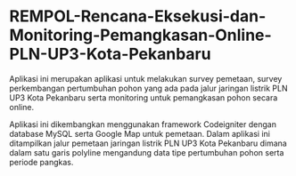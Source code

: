 # REMPOL-Rencana-Eksekusi-dan-Monitoring-Pemangkasan-Online-PLN-UP3-Kota-Pekanbaru
Aplikasi ini merupakan aplikasi untuk melakukan survey pemetaan, survey perkembangan pertumbuhan pohon yang ada pada jalur jaringan listrik PLN UP3 Kota Pekanbaru serta monitoring untuk pemangkasan pohon secara online.

Aplikasi ini dikembangkan menggunakan framework Codeigniter dengan database MySQL serta Google Map untuk pemetaan. Dalam aplikasi ini ditampilkan jalur pemetaan jaringan listrik PLN UP3 Kota Pekanbaru dimana dalam satu garis polyline mengandung data tipe pertumbuhan pohon serta periode pangkas.

